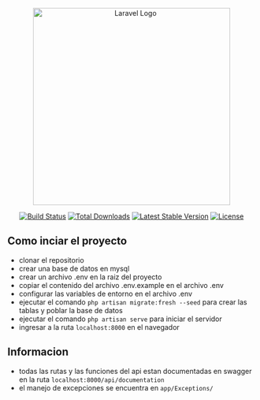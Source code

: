 <p align="center"><a href="https://laravel.com" target="_blank"><img src="https://raw.githubusercontent.com/laravel/art/master/logo-lockup/5%20SVG/2%20CMYK/1%20Full%20Color/laravel-logolockup-cmyk-red.svg" width="400" alt="Laravel Logo"></a></p>

<p align="center">
<a href="https://github.com/laravel/framework/actions"><img src="https://github.com/laravel/framework/workflows/tests/badge.svg" alt="Build Status"></a>
<a href="https://packagist.org/packages/laravel/framework"><img src="https://img.shields.io/packagist/dt/laravel/framework" alt="Total Downloads"></a>
<a href="https://packagist.org/packages/laravel/framework"><img src="https://img.shields.io/packagist/v/laravel/framework" alt="Latest Stable Version"></a>
<a href="https://packagist.org/packages/laravel/framework"><img src="https://img.shields.io/packagist/l/laravel/framework" alt="License"></a>
</p>


## Como inciar el proyecto

- clonar el repositorio
- crear una base de datos en mysql
- crear un archivo .env en la raiz del proyecto
- copiar el contenido del archivo .env.example en el archivo .env
- configurar las variables de entorno en el archivo .env
- ejecutar el comando `php artisan migrate:fresh --seed` para crear las tablas y poblar la base de datos
- ejecutar el comando `php artisan serve` para iniciar el servidor
- ingresar a la ruta `localhost:8000` en el navegador

## Informacion 
 - todas las rutas y las funciones del api estan documentadas en swagger en la ruta `localhost:8000/api/documentation`
 - el manejo de excepciones se encuentra en `app/Exceptions/`

